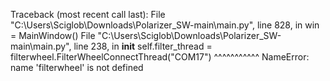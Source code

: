 Traceback (most recent call last):
  File "C:\Users\Sciglob\Downloads\Polarizer_SW-main\main.py", line 828, in <module>
    win = MainWindow()
  File "C:\Users\Sciglob\Downloads\Polarizer_SW-main\main.py", line 238, in __init__
    self.filter_thread = filterwheel.FilterWheelConnectThread("COM17")
                         ^^^^^^^^^^^
NameError: name 'filterwheel' is not defined
